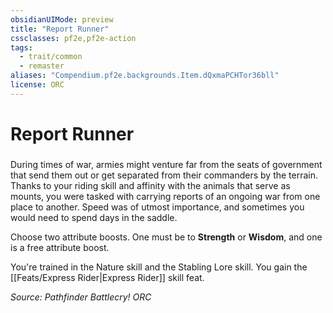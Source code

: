 ```yaml
---
obsidianUIMode: preview
title: "Report Runner"
cssclasses: pf2e,pf2e-action
tags:
  - trait/common
  - remaster
aliases: "Compendium.pf2e.backgrounds.Item.dQxmaPCHTor36bll"
license: ORC
---
```

# Report Runner

### 






During times of war, armies might venture far from the seats of government that send them out or get separated from their commanders by the terrain. Thanks to your riding skill and affinity with the animals that serve as mounts, you were tasked with carrying reports of an ongoing war from one place to another. Speed was of utmost importance, and sometimes you would need to spend days in the saddle.

Choose two attribute boosts. One must be to **Strength** or **Wisdom**, and one is a free attribute boost.

You're trained in the Nature skill and the Stabling Lore skill. You gain the [[Feats/Express Rider|Express Rider]] skill feat.

*Source: Pathfinder Battlecry!*
*ORC*